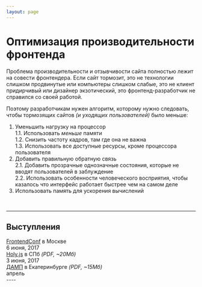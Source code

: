 ```yaml
---
layout: page
---
```


# Оптимизация производительности фронтенда

Проблема производительности и отзывчивости сайта полностью лежит на совести фронтендера. Если сайт тормозит, это не технологии слишком продвинутые или компьютеры слишком слабые, это не клиент придирчивый или дизайнер экзотический, это фронтенд-разработчик не справился со своей работой.

Поэтому разработчикам нужен алгоритм, которому нужно следовать, чтобы тормозящих сайтов _(и уходящих пользователей)_ было меньше:

1. Уменьшить нагрузку на процессор<br>
  1.1. Использовать _меньше_ памяти<br>
  1.2. Снизить частоту кадров, там где она не важна<br>
  1.3. Использовать все доступные ресурсы, кроме процессора пользователя
2. Добавить правильную обратную связь<br>
  2.1. Добавить прозрачные однозначные состояния, которые не вводят пользователей в заблуждение<br>
  2.2. Использовать особенности человеческого восприятия, чтобы казалось что интерфейс работает быстрее чем на самом деле
3. Использовать память для ускорения вычислений

<br>

----

## Выступления
<div class="col-wrapper col-wrapper-3">
  <div class="col col-1">
    <a href="/share/treat-or-treat-2.5.pdf" target="_blank">FrontendConf</a> в Москве<br>
    6 июня, 2017
  </div>
  <div class="col col-2">
    <a href="/share/treat-or-treat-2.pdf" target="_blank">Holy.js</a> в СПб <em>(PDF, ~20Мб)</em><br>
    3 июня, 2017<br>
  </div>
  <div class="col col-3">
    <a href="/share/treat-or-treat.pdf" target="_blank">ДАМП</a> в Екатеринбурге <em>(PDF, ~15Мб)</em><br>
    апрель
  </div>
</div>
----

